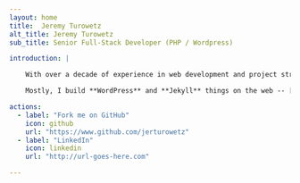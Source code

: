 ```yaml
---
layout: home
title:  Jeremy Turowetz
alt_title: Jeremy Turowetz
sub_title: Senior Full-Stack Developer (PHP / Wordpress)

introduction: |

    With over a decade of experience in web development and project strategy, I focus strong, analytical problem solving skills on user experience and stability. One of my favorite things is that clients tend to come to me with new projects, not looking for bandaids for old ones.

    Mostly, I build **WordPress** and **Jekyll** things on the web -- [this site](https://github.com/jerturowetz/jerturowetz.github.io) among them.

actions:
  - label: "Fork me on GitHub"
    icon: github
    url: "https://www.github.com/jerturowetz"
  - label: "LinkedIn"
    icon: linkedin
    url: "http://url-goes-here.com"

---
```

